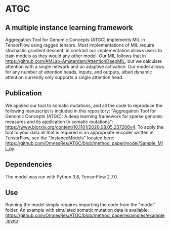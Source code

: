 # ATGC
## A multiple instance learning framework
Aggregation Tool for Genomic Concepts (ATGC) implements MIL in TensorFlow using ragged tensors.  Most implementations of MIL require stochastic gradient descent, in contrast our implementation allows users to train models as they would any other model.  Our MIL follows that in https://github.com/AMLab-Amsterdam/AttentionDeepMIL, but we calculate attention with a single network and an adaptive activation.  Our model allows for any number of attention heads, inputs, and outputs, albeit dynamic attention currently only supports a single attention head.

## Publication
We applied our tool to somatic mutations, and all the code to reproduce the following manuscript is included in this repository: "Aggregation Tool for Genomic Concepts (ATGC): A deep learning framework for sparse genomic measures and its application to somatic mutations": https://www.biorxiv.org/content/10.1101/2020.08.05.237206v4.  To apply the tool to your data all that is required is an appropriate encoder written in TensorFlow, see the "InstanceModels" located here: https://github.com/OmnesRes/ATGC/blob/method_paper/model/Sample_MIL.py.

## Dependencies
The model was run with Python 3.8, TensorFlow 2.7.0.

## Use
Running the model simply requires importing the code from the "model" folder.  An example with simulated somatic mutation data is available: https://github.com/OmnesRes/ATGC/blob/method_paper/examples/example.ipynb
